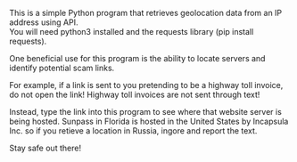 This is a simple Python program that retrieves geolocation data from an IP address using API.\
You will need python3 installed and the requests library (pip install requests).

One beneficial use for this program is the ability to locate servers and identify potential scam links.

For example, if a link is sent to you pretending to be a highway toll invoice, do not open the link! Highway toll invoices are not sent through text!

Instead, type the link into this program to see where that website server is being hosted. Sunpass in Florida is hosted in the United States by Incapsula Inc. so if you retieve a location in Russia, ingore and report the text.

Stay safe out there!
